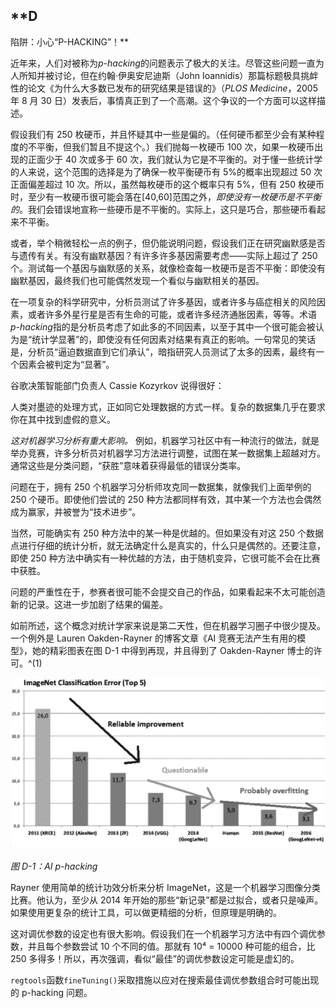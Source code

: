 ## **D

陷阱：小心“P-HACKING”！**

近年来，人们对被称为*p-hacking*的问题表示了极大的关注。尽管这些问题一直为人所知并被讨论，但在约翰·伊奥安尼迪斯（John Ioannidis）那篇标题极具挑衅性的论文《为什么大多数已发布的研究结果是错误的》（*PLOS Medicine*，2005 年 8 月 30 日）发表后，事情真正到了一个高潮。这个争议的一个方面可以这样描述。

假设我们有 250 枚硬币，并且怀疑其中一些是偏的。（任何硬币都至少会有某种程度的不平衡，但我们暂且不提这个。）我们抛每一枚硬币 100 次，如果一枚硬币出现的正面少于 40 次或多于 60 次，我们就认为它是不平衡的。对于懂一些统计学的人来说，这个范围的选择是为了确保一枚平衡硬币有 5%的概率出现超过 50 次正面偏差超过 10 次。所以，虽然每枚硬币的这个概率只有 5%，但有 250 枚硬币时，至少有一枚硬币很可能会落在[40,60]范围之外，*即使没有一枚硬币是不平衡的*。我们会错误地宣称一些硬币是不平衡的。实际上，这只是巧合，那些硬币看起来不平衡。

或者，举个稍微轻松一点的例子，但仍能说明问题，假设我们正在研究幽默感是否与遗传有关。有没有幽默基因？有许多许多基因需要考虑——实际上超过了 250 个。测试每一个基因与幽默感的关系，就像检查每一枚硬币是否不平衡：即使没有幽默基因，最终我们也可能偶然发现一个看似与幽默相关的基因。

在一项复杂的科学研究中，分析员测试了许多基因，或者许多与癌症相关的风险因素，或者许多外星行星是否有生命的可能，或者许多经济通胀因素，等等。术语*p-hacking*指的是分析员考虑了如此多的不同因素，以至于其中一个很可能会被认为是“统计学显著”的，即使没有任何因素对结果有真正的影响。一句常见的笑话是，分析员“逼迫数据直到它们承认”，暗指研究人员测试了太多的因素，最终有一个因素会被判定为“显著”。

谷歌决策智能部门负责人 Cassie Kozyrkov 说得很好：

人类对墨迹的处理方式，正如同它处理数据的方式一样。复杂的数据集几乎在要求你在其中找到虚假的意义。

*这对机器学习分析有重大影响。* 例如，机器学习社区中有一种流行的做法，就是举办竞赛，许多分析员对机器学习方法进行调整，试图在某一数据集上超越对方。通常这些是分类问题，“获胜”意味着获得最低的错误分类率。

问题在于，拥有 250 个机器学习分析师攻克同一数据集，就像我们上面举例的 250 个硬币。即使他们尝试的 250 种方法都同样有效，其中某一个方法也会偶然成为赢家，并被誉为“技术进步”。

当然，可能确实有 250 种方法中的某一种是优越的。但如果没有对这 250 个数据点进行仔细的统计分析，就无法确定什么是真实的，什么只是偶然的。还要注意，即使 250 种方法中确实有一种优越的方法，由于随机变异，它很可能不会在比赛中获胜。

问题的严重性在于，参赛者很可能不会提交自己的作品，如果看起来不太可能创造新的记录。这进一步加剧了结果的偏差。

如前所述，这个概念对统计学家来说是第二天性，但在机器学习圈子中很少提及。一个例外是 Lauren Oakden-Rayner 的博客文章《AI 竞赛无法产生有用的模型》，她的精彩图表在图 D-1 中得到再现，并且得到了 Oakden-Rayner 博士的许可。^(1)

![Image](img/app04fig01.jpg)

*图 D-1：AI p-hacking*

Rayner 使用简单的统计功效分析来分析 ImageNet，这是一个机器学习图像分类比赛。他认为，至少从 2014 年开始的那些“新记录”都是过拟合，或者只是噪声。如果使用更复杂的统计工具，可以做更精细的分析，但原理是明确的。

这对调优参数的设定也有很大影响。假设我们在一个机器学习方法中有四个调优参数，并且每个参数尝试 10 个不同的值。那就有 10⁴ = 10000 种可能的组合，比 250 多得多！所以，再次强调，看似“最佳”的调优参数设定可能是虚幻的。

`regtools`函数`fineTuning()`采取措施以应对在搜索最佳调优参数组合时可能出现的 p-hacking 问题。
